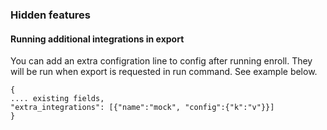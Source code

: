 ### Hidden features

#### Running additional integrations in export

You can add an extra configration line to config after running enroll. They will be run when export is requested in run command. See example below.

```
{
.... existing fields,
"extra_integrations": [{"name":"mock", "config":{"k":"v"}}]
}
```